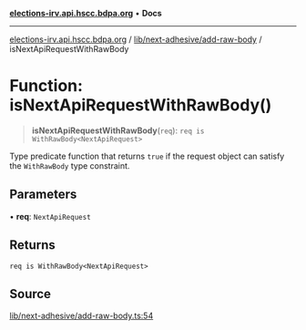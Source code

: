 [**elections-irv.api.hscc.bdpa.org**](../../../../README.md) • **Docs**

***

[elections-irv.api.hscc.bdpa.org](../../../../README.md) / [lib/next-adhesive/add-raw-body](../README.md) / isNextApiRequestWithRawBody

# Function: isNextApiRequestWithRawBody()

> **isNextApiRequestWithRawBody**(`req`): `req is WithRawBody<NextApiRequest>`

Type predicate function that returns `true` if the request object can
satisfy the `WithRawBody` type constraint.

## Parameters

• **req**: `NextApiRequest`

## Returns

`req is WithRawBody<NextApiRequest>`

## Source

[lib/next-adhesive/add-raw-body.ts:54](https://github.com/Xunnamius/elections_irv.api.hscc.bdpa.org/blob/c917ea60595d63d322e4038beb12d08f7d64cdd2/lib/next-adhesive/add-raw-body.ts#L54)

